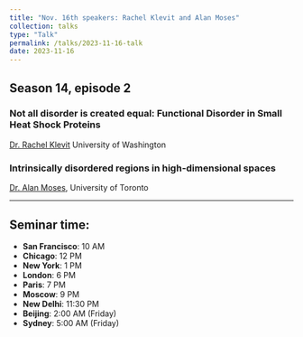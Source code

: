 ```yaml
---
title: "Nov. 16th speakers: Rachel Klevit and Alan Moses"
collection: talks
type: "Talk"
permalink: /talks/2023-11-16-talk
date: 2023-11-16
---
```


## Season 14, episode 2

### Not all disorder is created equal: Functional Disorder in Small Heat Shock Proteins
[Dr. Rachel Klevit](https://www.klevitlab.org/)
University of Washington

### Intrinsically disordered regions in high-dimensional spaces
[Dr. Alan Moses](http://www.moseslab.csb.utoronto.ca/), 
University of Toronto

---


## Seminar time:
* **San Francisco**: 10 AM
* **Chicago**: 12 PM
* **New York**: 1 PM
* **London**: 6 PM
* **Paris**: 7 PM
* **Moscow**: 9 PM
* **New Delhi**: 11:30 PM
* **Beijing**: 2:00 AM (Friday)
* **Sydney**: 5:00 AM (Friday)





